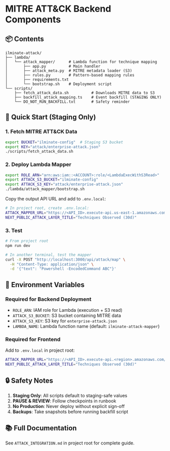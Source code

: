 # MITRE ATT&CK Backend Components

## 📦 Contents

```
ilminate-attack/
├── lambda/
│   └── attack_mapper/      # Lambda function for technique mapping
│       ├── app.py          # Main handler
│       ├── attack_meta.py  # MITRE metadata loader (S3)
│       ├── rules.py        # Pattern-based mapping rules
│       ├── requirements.txt
│       └── bootstrap.sh    # Deployment script
└── scripts/
    ├── fetch_attack_data.sh          # Downloads MITRE data to S3
    ├── backfill_attack_mapping.ts    # Event backfill (STAGING ONLY)
    └── DO_NOT_RUN_BACKFILL.txt       # Safety reminder
```

## 🚀 Quick Start (Staging Only)

### 1. Fetch MITRE ATT&CK Data

```bash
export BUCKET="ilminate-config"  # Staging S3 bucket
export KEY="attack/enterprise-attack.json"
./scripts/fetch_attack_data.sh
```

### 2. Deploy Lambda Mapper

```bash
export ROLE_ARN="arn:aws:iam::<ACCOUNT>:role/<LambdaExecWithS3Read>"
export ATTACK_S3_BUCKET="ilminate-config"
export ATTACK_S3_KEY="attack/enterprise-attack.json"
./lambda/attack_mapper/bootstrap.sh
```

Copy the output API URL and add to `.env.local`:

```bash
# In project root, create .env.local:
ATTACK_MAPPER_URL="https://<API_ID>.execute-api.us-east-1.amazonaws.com/prod/map"
NEXT_PUBLIC_ATTACK_LAYER_TITLE="Techniques Observed (30d)"
```

### 3. Test

```bash
# From project root
npm run dev

# In another terminal, test the mapper
curl -X POST "http://localhost:3000/api/attack/map" \
  -H "Content-Type: application/json" \
  -d '{"text": "Powershell -EncodedCommand ABC"}'
```

## 📝 Environment Variables

### Required for Backend Deployment

- `ROLE_ARN`: IAM role for Lambda (execution + S3 read)
- `ATTACK_S3_BUCKET`: S3 bucket containing MITRE data
- `ATTACK_S3_KEY`: S3 key for `enterprise-attack.json`
- `LAMBDA_NAME`: Lambda function name (default: `ilminate-attack-mapper`)

### Required for Frontend

Add to `.env.local` in project root:

```bash
ATTACK_MAPPER_URL="https://<API_ID>.execute-api.<region>.amazonaws.com/prod/map"
NEXT_PUBLIC_ATTACK_LAYER_TITLE="Techniques Observed (30d)"
```

## 🔒 Safety Notes

1. **Staging Only**: All scripts default to staging-safe values
2. **PAUSE & REVIEW**: Follow checkpoints in runbook
3. **No Production**: Never deploy without explicit sign-off
4. **Backups**: Take snapshots before running backfill script

## 📚 Full Documentation

See `ATTACK_INTEGRATION.md` in project root for complete guide.

